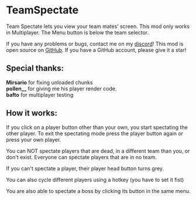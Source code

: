 # TeamSpectate
Team Spectate lets you view your team mates’ screen.
This mod only works in Multiplayer. The Menu button is below the team selector.

If you have any problems or bugs, contact me on my <a href="https://discord.gg/NX4DVzz2v6">discord</a>!
This mod is open source on <a href="https://github.com/NotLe0n/BetterZoom">GitHub</a>. If you have a GitHub account, please give it a star!

## Special thanks:
<b>Mirsario</b> for fixing unloaded chunks<br>
<b>pollen__</b> for giving me his player render code.<br>
<b>bafto</b> for multiplayer testing<br>

## How it works:

If you click on a player button other than your own, you start spectating the other player.
To exit the spectating mode press the player button again or press your own player.

You can NOT spectate players that are dead, in a different team than you, or don't exist.
Everyone can spectate players that are in no team.

If you can't spectate a player, their player head button turns grey.

You can also cycle different players using a hotkey (you have to set it fist)

You are also able to spectate a boss by clicking its button in the same menu.
